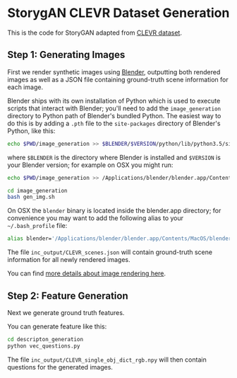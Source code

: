# StorygAN CLEVR Dataset Generation

This is the code for StoryGAN adapted from [CLEVR dataset](http://cs.stanford.edu/people/jcjohns/clevr/).

## Step 1: Generating Images
First we render synthetic images using [Blender](https://www.blender.org/), outputting both rendered images as well as a JSON file containing ground-truth scene information for each image.

Blender ships with its own installation of Python which is used to execute scripts that interact with Blender; you'll need to add the `image_generation` directory to Python path of Blender's bundled Python. The easiest way to do this is by adding a `.pth` file to the `site-packages` directory of Blender's Python, like this:

```bash
echo $PWD/image_generation >> $BLENDER/$VERSION/python/lib/python3.5/site-packages/clevr.pth
```

where `$BLENDER` is the directory where Blender is installed and `$VERSION` is your Blender version; for example on OSX you might run:

```bash
echo $PWD/image_generation >> /Applications/blender/blender.app/Contents/Resources/2.78/python/lib/python3.5/site-packages/clevr.pth
```

```bash
cd image_generation
bash gen_img.sh
```

On OSX the `blender` binary is located inside the blender.app directory; for convenience you may want to
add the following alias to your `~/.bash_profile` file:

```bash
alias blender='/Applications/blender/blender.app/Contents/MacOS/blender'
```

The file `inc_output/CLEVR_scenes.json` will contain ground-truth scene information for all newly rendered images.

You can find [more details about image rendering here](image_generation/README.md).

## Step 2: Feature Generation
Next we generate ground truth features.

You can generate feature like this:

```bash
cd descripton_generation
python vec_questions.py
```

The file `inc_output/CLEVR_single_obj_dict_rgb.npy` will then contain questions for the generated images.
